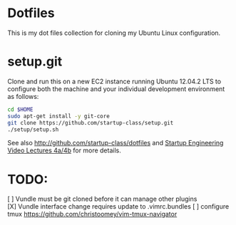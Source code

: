 Dotfiles
========
This is my dot files collection for cloning my Ubuntu Linux configuration.

setup.git
=========
Clone and run this on a new EC2 instance running Ubuntu 12.04.2 LTS to
configure both the machine and your individual development environment as
follows:

```sh
cd $HOME
sudo apt-get install -y git-core
git clone https://github.com/startup-class/setup.git
./setup/setup.sh   
```

See also http://github.com/startup-class/dotfiles and
[Startup Engineering Video Lectures 4a/4b](https://class.coursera.org/startup-001/lecture/index)
for more details.

TODO:
=====
[ ] Vundle must be git cloned before it can manage other plugins  
[X] Vundle interface change requires update to .vimrc.bundles
[ ] configure tmux https://github.com/christoomey/vim-tmux-navigator
